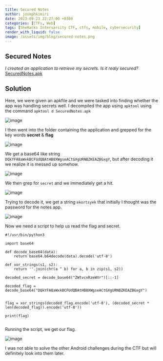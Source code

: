 ```yaml
---
title: Secured Notes
author: josephkimiri
date: 2023-09-23 22:27:00 +0300
categories: [CTFs, Web]
tags: [SheHacks Intervarsity CTF, ctfs, mobile, cybersecurity]
render_with_liquid: false
image: /assets/img/blog/secured-notes.png
---
```


## Secured Notes 
*I created an application to retrieve my secrets. Is it realy secured?*
[SecuredNotes.apk](https://shehacks.ciphercode.dev/files/eb87b76700359036b1bc6ae2ad7f01da/SecuredNotes.apk?token=eyJ1c2VyX2lkIjoxMCwidGVhbV9pZCI6NywiZmlsZV9pZCI6MTF9.ZQ8vSQ.NzsB7kKBpwgGlfyBS368JHpKAxE)

## Solution
Here, we were given an apkfile and we were tasked into finding whether the app was handling secrets well. 
I decompiled the app using `apktool` using the command `apktool d SecuredNotes.apk`

![image](https://user-images.githubusercontent.com/98275198/270125873-5035f2a0-cf44-4fc8-a3a4-342fd5cf7289.png)

I then went into the folder containing the application and grepped for the key words **secret** & **flag**

![image](https://user-images.githubusercontent.com/98275198/270125976-dcdec05f-c4d7-4607-89d5-895e1b8cd3d6.png)

We get a base64 like string `DQkYFA8aWxkBCFUdQBAtHB8XWgseACtGXgURNBZKEAZBGxgY`, but after decoding it we realize it is messed up somehow.

![image](https://user-images.githubusercontent.com/98275198/270126074-c1674a58-3fda-4ae2-8ed6-f8b6f32c83c3.png)

We then grep for `secret` and we immediately get a hit.

![image](https://user-images.githubusercontent.com/98275198/270126136-2f94ec52-5eed-491c-8458-331bd614d8a0.png)

Trying to decode it, we get a string `ekortsyek` that initially I thought was the password for the notes app.

![image](https://user-images.githubusercontent.com/98275198/270126988-6f2467ed-48de-4d11-accb-e84b91813ba2.png)

Now we need a script to help us read the flag and secret.
```python3
#!/usr/bin/python3

import base64

def decode_base64(data):
    return base64.b64decode(data).decode('utf-8')

def xor_strings(s1, s2):
    return ''.join(chr(a ^ b) for a, b in zip(s1, s2))

decoded_secret = decode_base64("ZWtvcnRzeWVr")[::-1]

decoded_flag = decode_base64("DQkYFA8aWxkBCFUdQBAtHB8XWgseACtGXgURNBZKEAZBGxgY")


flag = xor_strings(decoded_flag.encode('utf-8'), (decoded_secret * len(decoded_flag)).encode('utf-8'))

print(flag)
          
```
Running the script, we get our flag.

![image](https://user-images.githubusercontent.com/98275198/270127902-d452c949-dfcb-48e9-a06f-7d8cf2e040e3.png)

I was not able to solve the other Android challenges during the CTF but will definitely look into them later.
